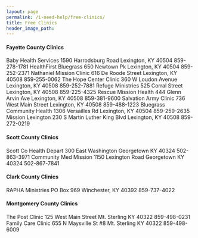 ```yaml
---
layout: page
permalink: /i-need-help/free-clinics/
title: Free Clinics
header_image_path:
---
```


#### Fayette County Clinics

Baby Health Services 1590 Harrodsburg Road Lexington, KY 40504  859-278-1781 
HealthFirst Bluegrass 650 Newtown Pk Lexington, KY 40504    859-252-2371 
Nathaniel Mission Clinic 616 De Roode Street Lexington, KY 40508  859-255-0062 
The Hope Center Clinic 360 W Loudon Avenue Lexington, KY 40508  859-252-7881 
Refuge Ministries 525 Corral Street Lexington, KY 40508       859-225-4325 
Rescue Mission Health 444 Glenn Arvin Ave Lexington, KY 40508   859-381-9600 
Salvation Army Clinic 736 West Main Street Lexington, KY 40508    859-488-1223 
Bluegrass Community Health 1306 Versailles Rd Lexington, KY 40504 859-259-2635 
Mission Lexington 230 S Martin Luther King Blvd Lexington, KY 40508   859-272-0219

#### Scott County Clinics

Scott Co Health Depart 300 East Washington Georgetown KY 40324    502-863-3971 
Community Med Mission 1150 Lexington Road Georgetown KY 40324   502-867-7841 

#### Clark County Clinics

RAPHA Ministries PO Box 969 Winchester, KY 40392      859-737-4022 

####  Montgomery County Clinics

The Post Clinic 125 West Main Street Mt. Sterling KY 40322      859-498-0231 
Family Care Clinic 655 N Maysville St #8 Mt. Sterling KY 40322    859-498-6009 